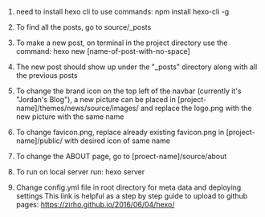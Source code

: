 1. need to install hexo cli to use commands:
	npm install hexo-cli -g

2. To find all the posts, go to source/_posts
3. To make a new post, on terminal in the project directory use the command:
hexo new [name-of-post-with-no-space]

4. The new post should show up under the "_posts" directory along with all the previous posts

5. To change the brand icon on the top left of the navbar (currently it's "Jordan's Blog"), a new picture can be placed in [project-name]/themes/news/source/images/ and replace the logo.png with the new picture with the same name

6. To change favicon.png, replace already existing favicon.png in [project-name]/public/ with desired icon of same name

7. To change the ABOUT page, go to [proect-name]/source/about

8. To run on local server run:
	hexo server

9. Change config.yml file in root directory for meta data and deploying settings
This link is helpful as a step by step guide to upload to github pages:
https://zirho.github.io/2016/06/04/hexo/